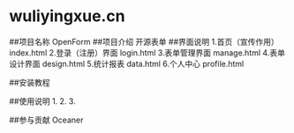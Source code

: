 # wuliyingxue.cn

##项目名称
    OpenForm
##项目介绍
    开源表单
##界面说明
1.首页（宣传作用） 
    index.html
2.登录（注册）界面
    login.html
3.表单管理界面
    manage.html
4.表单设计界面
    design.html
5.统计报表
    data.html
6.个人中心
    profile.html

##安装教程

##使用说明
1.
2.
3.

##参与贡献
Oceaner